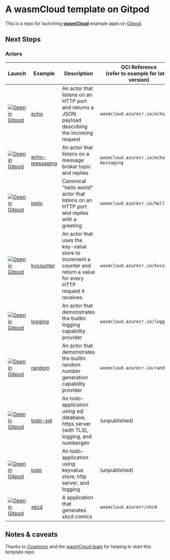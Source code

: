 # A **wasmCloud** template on Gitpod

This is a repo for launching [**wasmCloud**](https://wasmcloud.dev/) example apps on [Gitpod](https://www.gitpod.io/).

## Next Steps

### Actors
| Launch | Example | Description | OCI Reference <br/> (refer to example for latest version) |
|---|---|---|---|
|[![Open in Gitpod](https://gitpod.io/button/open-in-gitpod.svg)](https://gitpod.io/#EXAMPLE_RQSTD=actor%2Fecho,EXAMPLE_DIR=echo/https://github.com/emattiza/wasmcloud-examples-gp)|[echo](https://github.com/wasmcloud/examples/tree/main/actor/echo) | An actor that listens on an HTTP port and returns a JSON payload describing the incoming request |  `wasmcloud.azurecr.io/echo` |
|[![Open in Gitpod](https://gitpod.io/button/open-in-gitpod.svg)](https://gitpod.io/#EXAMPLE_RQSTD=actor%2Fecho-messaging,EXAMPLE_DIR=echo-messaging/https://github.com/emattiza/wasmcloud-examples-gp)| [echo-messaging](https://github.com/wasmcloud/examples/tree/main/actor/echo-messaging) | An actor that listens on a message broker topic and replies |  `wasmcloud.azurecr.io/echo-messaging` |
|[![Open in Gitpod](https://gitpod.io/button/open-in-gitpod.svg)](https://gitpod.io/#EXAMPLE_RQSTD=actor%2Fhello,EXAMPLE_DIR=hello/https://github.com/emattiza/wasmcloud-examples-gp)| [hello](https://github.com/wasmcloud/examples/tree/main/actor/hello) | Canonical "hello world" actor that listens on an HTTP port and replies with a greeting |  `wasmcloud.azurecr.io/hello` |
|[![Open in Gitpod](https://gitpod.io/button/open-in-gitpod.svg)](https://gitpod.io/#EXAMPLE_RQSTD=actor%2Fkvcounter,EXAMPLE_DIR=kvcounter/https://github.com/emattiza/wasmcloud-examples-gp)| [kvcounter](https://github.com/wasmcloud/examples/tree/main/actor/kvcounter) | An actor that uses the key-value store to increment a counter and return a value for every HTTP request it receives | `wasmcloud.azurecr.io/kvcounter` |
|[![Open in Gitpod](https://gitpod.io/button/open-in-gitpod.svg)](https://gitpod.io/#EXAMPLE_RQSTD=actor%2Flogging,EXAMPLE_DIR=logging/https://github.com/emattiza/wasmcloud-examples-gp)| [logging](https://github.com/wasmcloud/examples/tree/main/actor/logging) | An actor that demonstrates the builtin logging capability provider | `wasmcloud.azurecr.io/logging` |
|[![Open in Gitpod](https://gitpod.io/button/open-in-gitpod.svg)](https://gitpod.io/#EXAMPLE_RQSTD=actor%2Frandom,EXAMPLE_DIR=random/https://github.com/emattiza/wasmcloud-examples-gp)| [random](https://github.com/wasmcloud/examples/tree/main/actor/random) | An actor that demonstrates the builtin random number generation capability provider | `wasmcloud.azurecr.io/random` |
|[![Open in Gitpod](https://gitpod.io/button/open-in-gitpod.svg)](https://gitpod.io/#EXAMPLE_RQSTD=actor%2Ftodo-sql,EXAMPLE_DIR=todo-sql/https://github.com/emattiza/wasmcloud-examples-gp)| [todo-sql](https://github.com/wasmcloud/examples/tree/main/actor/todo-sql) | An todo-application using sql database, https server (with TLS), logging, and numbergen | (unpublished) |
|[![Open in Gitpod](https://gitpod.io/button/open-in-gitpod.svg)](https://gitpod.io/#EXAMPLE_RQSTD=actor%2Ftodo,EXAMPLE_DIR=todo/https://github.com/emattiza/wasmcloud-examples-gp)| [todo](https://github.com/wasmcloud/examples/tree/main/actor/todo) | An todo-application using keyvalue store, http server, and logging | (unpublished) |
|[![Open in Gitpod](https://gitpod.io/button/open-in-gitpod.svg)](https://gitpod.io/#EXAMPLE_RQSTD=actor%2Fxkcd,EXAMPLE_DIR=xkcd/https://github.com/emattiza/wasmcloud-examples-gp)| [xkcd](https://github.com/wasmcloud/examples/tree/main/actor/xkcd) | A application that generates xkcd comics | `wasmcloud.azurecr/xkcd` |

## Notes & caveats

Thanks to [Cosmonic](https://cosmonic.com/) and the [wasmCloud team](https://wasmcloud.dev/) for helping to start this template repo
